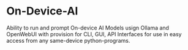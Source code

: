 # On-Device-AI
Ability to run and prompt On-device AI Models usign Ollama and OpenWebUI with provision for CLI, GUI, API Interfaces for use in easy access from any same-device python-programs.
